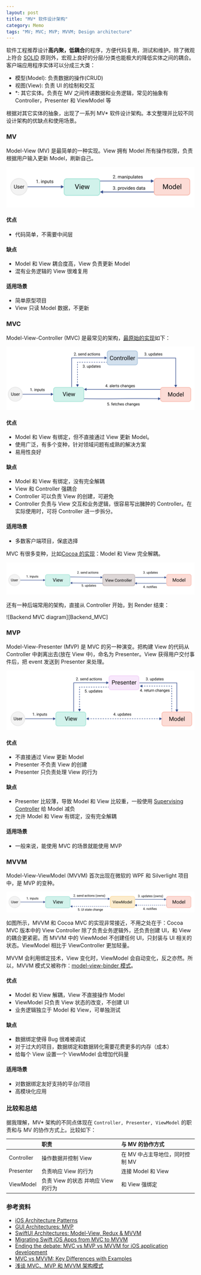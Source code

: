 ```yaml
---
layout: post
title: "MV* 软件设计架构"
category: Memo
tags: "MV; MVC; MVP; MVVM; Design architecture"
---
```


软件工程推荐设计**高内聚，低耦合**的程序，方便代码复用，测试和维护。除了微观上符合 [SOLID][SOLID] 原则外，宏观上良好的分层/分类也能极大的降低实体之间的耦合。客户端应用程序实体可以分成三大类：
- 模型(Model): 负责数据的操作(CRUD)
- 视图(View): 负责 UI 的绘制和交互
- *: 其它实体。负责在 MV 之间传递数据和业务逻辑，常见的抽象有 Controller，Presenter 和 ViewModel 等

根据对其它实体的抽象，出现了一系列 MV* 软件设计架构。本文整理并比较不同设计架构的优缺点和使用场景。

<!-- more -->

### MV

Model-View (MV) 是最简单的一种实现。View 拥有 Model 所有操作权限，负责根据用户输入更新 Model，刷新自己。

![MV diagram][MV]

#### 优点
- 代码简单，不需要中间层

#### 缺点
- Model 和 View 耦合度高，View 负责更新 Model
- 混有业务逻辑的 View 很难复用

#### 适用场景
- 简单原型项目
- View 只读 Model 数据，不更新

### MVC

Model-View-Controller (MVC) 是最常见的架构，[最原始的实现][MVC_wikipedia]如下：

![MVC diagram][MVC]

#### 优点
- Model 和 View 有绑定，但不直接通过 View 更新 Model。
- 使用广泛，有多个变种，针对领域问题有成熟的解决方案
- 易用性良好

#### 缺点
- Model 和 View 有绑定，没有完全解耦
- View 和 Controller 强耦合
- Controller 可以负责 View 的创建，可避免
- Controller 负责与 View 交互和业务逻辑，很容易写出臃肿的 Controller。在实际使用时，可将 Controller 进一步拆分。

#### 适用场景
- 多数客户端项目，保底选择

MVC 有很多变种，比如[Cocoa 的实现][Apple_MVC_Link]：Model 和 View 完全解耦。

![Apple MVC diagram][Apple_MVC]

还有一种后端常用的架构，直接从 Controller 开始，到 Render 结束：

![Backend MVC diagram][Backend_MVC]

### MVP

Model-View-Presenter (MVP) 是 MVC 的另一种演变。把构建 View 的代码从 Controller 中剥离出去(放在 View 中)，命名为 Presenter。View 获得用户交付事件后，把 event 发送到 Presenter 来处理。

![MVP][MVP]

#### 优点
- 不直接通过 View 更新 Model
- Presenter 不负责 View 的创建
- Presenter 只负责处理 View 的行为

#### 缺点
- Presenter 比较薄，导致 Model 和 View 比较重，一般使用 [Supervising Controller][SC] 给 Model 减负
- 允许 Model 和 View 有绑定，没有完全解耦

#### 适用场景
- 一般来说，能使用 MVC 的场景就能使用 MVP

### MVVM

Model-View-ViewModel (MVVM) 首次出现在微软的 WPF 和 Silverlight 项目中，是 MVP 的变种。

![MVVM diagram][MVVM]

如图所示，MVVM 和 Cocoa MVC 的实现非常接近，不用之处在于：Cocoa MVC 版本中的 View Controller 除了负责业务逻辑外，还负责创建 UI，和 View 的耦合更紧密。而 MVVM 中的 ViewModel 不创建任何 UI，只封装与 UI 相关的状态。ViewModel 相比于 ViewController 更加轻量。

MVVM 会利用绑定技术，View 变化时，ViewModel 会自动变化，反之亦然。所以，MVVM 模式又被称作：[model-view-binder 模式][model-view-binder]。

#### 优点
- Model 和 View 解耦，View 不直接操作 Model
- ViewModel 只负责 View 状态的改变，不创建 UI
- 业务逻辑独立于 Model 和 View，可单独测试

#### 缺点
- 数据绑定使得 Bug 很难被调试
- 对于过大的项目，数据绑定和数据转化需要花费更多的内存（成本）
- 给每个 View 设置一个 ViewModel 会增加代码量

#### 适用场景
- 对数据绑定友好支持的平台/项目
- 高模块化应用


### 比较和总结

据我理解，MV* 架构的不同点体现在 `Controller, Presenter, ViewModel` 的职责和与 MV 的协作方式上。比较如下：

|          | 职责 | 与 MV 的协作方式 |
|:---------|:--|:--|
|Controller| 操作数据并控制 View | 在 MV 中占主导地位，同时控制 MV |
|Presenter | 负责响应 View 的行为 | 连接 Model 和 View |
|ViewModel | 负责 View 的状态 并响应 View 的行为 | 和 View 强绑定 |


### 参考资料
- [iOS Architecture Patterns](https://medium.com/ios-os-x-development/ios-architecture-patterns-ecba4c38de52)
- [GUI Architectures: MVP](https://www.martinfowler.com/eaaDev/uiArchs.html)
- [SwiftUI Architectures: Model-View, Redux & MVVM](https://quickbirdstudios.com/blog/swiftui-architecture-redux-mvvm/)
- [Migrating Swift iOS Apps from MVC to MVVM](https://www.twilio.com/blog/2018/05/migrating-swift-ios-mvc-mvvm.html)
- [Ending the debate: MVC vs MVP vs MVVM for iOS application development](https://www.simform.com/mvc-mvp-mvvm-ios-app-development/)
- [MVC vs MVVM: Key Differences with Examples](https://www.guru99.com/mvc-vs-mvvm.html)
- [浅谈 MVC、MVP 和 MVVM 架构模式](https://draveness.me/mvx/)


[SOLID]: https://en.wikipedia.org/wiki/SOLID
[MV]: /assets/images/2021-01-05/mv.png
[MVC]: /assets/images/2021-01-05/mvc.png
[MVC_wikipedia]: https://en.wikipedia.org/wiki/Model%E2%80%93view%E2%80%93controller
[Apple_MVC_Link]: https://developer.apple.com/library/archive/documentation/General/Conceptual/CocoaEncyclopedia/Model-View-Controller/Model-View-Controller.html
[Apple_MVC]: /assets/images/2021-01-05/apple_mvc.png
[MVP]: /assets/images/2021-01-05/mvp.png
[SC]: https://www.martinfowler.com/eaaDev/SupervisingPresenter.html
[MVVM]: /assets/images/2021-01-05/mvvm.png
[model-view-binder]: https://en.wikipedia.org/wiki/Model%E2%80%93view%E2%80%93viewmodel
